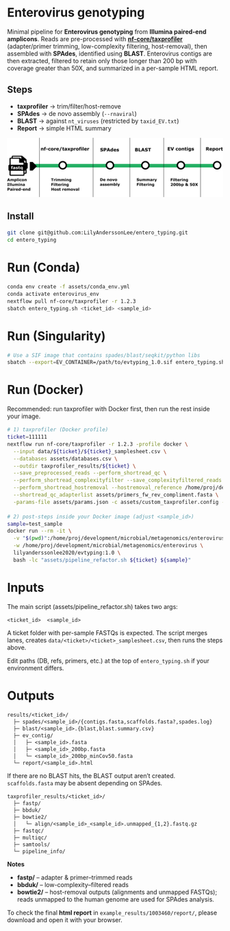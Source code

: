 # Enterovirus genotyping

Minimal pipeline for **Enterovirus genotyping** from **Illumina paired-end amplicons**.
Reads are pre-processed with **[nf-core/taxprofiler](https://github.com/nf-core/taxprofiler)** (adapter/primer trimming, low-complexity filtering, host-removal), then assembled with **SPAdes**, identified using **BLAST**. Enterovirus contigs are then extracted, filtered to retain only those longer than 200 bp with coverage greater than 50X, and summarized in a per-sample HTML report.

## Steps
- **taxprofiler** → trim/filter/host-remove
- **SPAdes** → de novo assembly (`--rnaviral`)
- **BLAST** → against `nt_viruses` (restricted by `taxid_EV.txt`)
- **Report** → simple HTML summary

<p align="center">
     <img title="Enterovirus typing" src="assets/metro-map.png">
</p>

## Install
```bash
git clone git@github.com:LilyAnderssonLee/entero_typing.git
cd entero_typing
```
# Run (Conda)

```bash
conda env create -f assets/conda_env.yml
conda activate enterovirus_env
nextflow pull nf-core/taxprofiler -r 1.2.3
sbatch entero_typing.sh <ticket_id> <sample_id>
```
# Run (Singularity)

```bash
# Use a SIF image that contains spades/blast/seqkit/python libs
sbatch --export=EV_CONTAINER=/path/to/evtyping_1.0.sif entero_typing.sh <ticket_id> <sample_id>

```
# Run (Docker)

Recommended: run taxprofiler with Docker first, then run the rest inside your image.
```bash
# 1) taxprofiler (Docker profile)
ticket=111111
nextflow run nf-core/taxprofiler -r 1.2.3 -profile docker \
  --input data/${ticket}/${ticket}_samplesheet.csv \
  --databases assets/databases.csv \
  --outdir taxprofiler_results/${ticket} \
  --save_preprocessed_reads --perform_shortread_qc \
  --perform_shortread_complexityfilter --save_complexityfiltered_reads \
  --perform_shortread_hostremoval --hostremoval_reference /home/proj/development/microbial/metagenomics/references/GCF_009914755.1_T2T-CHM13v2.0_genomic.fna \
  --shortread_qc_adapterlist assets/primers_fw_rev_compliment.fasta \
  -params-file assets/params.json -c assets/custom_taxprofiler.config -resume

# 2) post-steps inside your Docker image (adjust <sample_id>)
sample=test_sample
docker run --rm -it \
  -v "$(pwd)":/home/proj/development/microbial/metagenomics/enterovirus \
  -w /home/proj/development/microbial/metagenomics/enterovirus \
  lilyanderssonlee2020/evtyping:1.0 \
  bash -lc "assets/pipeline_refactor.sh ${ticket} ${sample}"
```

# Inputs

The main script (assets/pipeline_refactor.sh) takes two args:
```php-template
<ticket_id>  <sample_id>
```

A ticket folder with per-sample FASTQs is expected. The script merges lanes, creates `data/<ticket>/<ticket>_samplesheet.csv`, then runs the steps above.

Edit paths (DB, refs, primers, etc.) at the top of `entero_typing.sh` if your environment differs.

# Outputs
```php-template
results/<ticket_id>/
  ├─ spades/<sample_id>/{contigs.fasta,scaffolds.fasta?,spades.log}
  ├─ blast/<sample_id>.{blast,blast.summary.csv}
  ├─ ev_contig/
  │   ├─ <sample_id>.fasta
  │   ├─ <sample_id>_200bp.fasta
  │   └─ <sample_id>_200bp_minCov50.fasta
  └─ report/<sample_id>.html
```

If there are no BLAST hits, the BLAST output aren’t created. `scaffolds.fasta` may be absent depending on SPAdes.

```php-template
taxprofiler_results/<ticket_id>/
  ├─ fastp/
  ├─ bbduk/
  ├─ bowtie2/
  │   └─ align/<sample_id>_<sample_id>.unmapped_{1,2}.fastq.gz
  ├─ fastqc/
  ├─ multiqc/
  ├─ samtools/
  └─ pipeline_info/
```

**Notes**
- **fastp/** – adapter & primer–trimmed reads
- **bbduk/** – low-complexity–filtered reads
- **bowtie2/** – host-removal outputs (alignments and unmapped FASTQs); reads unmapped to the human genome are used for SPAdes analysis.

To check the final **html report** in `example_results/1003460/report/`, please download and open it with your browser.
